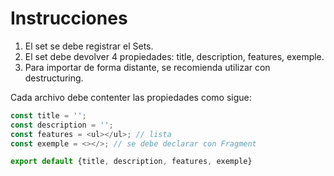 # Instrucciones

1. El set se debe registrar el Sets.
2. El set debe devolver 4 propiedades: title, description, features, exemple.
3. Para importar de forma distante, se recomienda utilizar con destructuring.

Cada archivo debe contenter las propiedades como sigue:
```javascript
const title = '';
const description = '';
const features = <ul></ul>; // lista
const exemple = <></>; // se debe declarar con Fragment

export default {title, description, features, exemple}
```